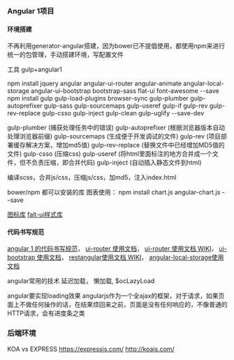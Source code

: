 ### Angular 1项目

#### 环境搭建
不再利用generator-angular搭建，因为bower已不提倡使用，都使用npm来进行统一的包管理，手动搭建环境，写配置文件

工具 gulp+angular1

npm install jquery angular angular-ui-router angular-animate angular-local-storage angular-ui-bootstrap bootstrap-sass flat-ui font-awesome --save
npm install gulp gulp-load-plugins  browser-sync gulp-plumber gulp-autoprefixer gulp-sass gulp-sourcemaps gulp-useref gulp-if gulp-rev gulp-rev-replace gulp-csso gulp-inject gulp-clean gulp-uglify  --save-dev

gulp-plumber   (捕获处理任务中的错误)
gulp-autoprefixer   (根据浏览器版本自动处理浏览器前缀)
gulp-sourcemaps   (生成便于开发调试的文件)
gulp-rev   (项目部署缓存解决方案，增加md5值)
gulp-rev-replace   (替换文件中已经增加MD5值的文件)
gulp-csso   (压缩css)
gulp-useref   (将html里面标注的地方合并成一个文件，但不负责压缩，即合并代码)
gulp-inject   (自动插入静态文件到html)

编译scss，合并js/css，压缩js/css，加md5，注入index.html

bower/npm 都可以安装的库
图表使用： npm install chart.js angular-chart.js --save  


[图标库](http://fontawesome.dashgame.com/)
[falt-ui样式库](http://designmodo.github.io/Flat-UI/docs/components.html)

#### 代码书写规范
[angular 1 的代码书写规范](https://github.com/johnpapa/angular-styleguide/tree/master/a1)，
[ui-router 使用文档](https://ui-router.github.io)，
[ui-router 使用文档 WIKI](https://github.com/angular-ui/ui-router/wiki/URL-Routing)，
[ui-bootstrap 使用文档](https://angular-ui.github.io/bootstrap/#!#getting_started)，
[restangular使用文档 WIKI](https://github.com/mgonto/restangular)，
[angular-local-storage使用文档](https://github.com/grevory/angular-local-storage)


angular常用的技术
延迟加载， 懒加载, $ocLazyLoad

angular要实现loading效果 
angularjs作为一个全ajax的框架，对于请求，如果页面上不做任何操作的话，在结果烦回来之前，页面是没有任何响应的，不像普通的HTTP请求，会有进度条之类


### 后端环境

KOA vs EXPRESS
https://expressjs.com/
http://koajs.com/
